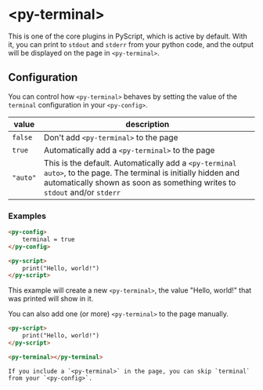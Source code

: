 # &lt;py-terminal&gt;

This is one of the core plugins in PyScript, which is active by default. With it, you can print to `stdout` and `stderr` from your python code, and the output will be displayed on the page in `<py-terminal>`.

## Configuration

You can control how `<py-terminal>` behaves by setting the value of the  `terminal` configuration in your `<py-config>`.

| value | description |
|-------|-------------|
| `false` | Don't add `<py-terminal>` to the page |
| `true` | Automatically add a `<py-terminal>` to the page |
| `"auto"` | This is the default. Automatically add a `<py-terminal auto>`, to the page. The terminal is initially hidden and automatically shown as soon as something writes to `stdout` and/or `stderr` |

### Examples

```html
<py-config>
    terminal = true
</py-config>

<py-script>
    print("Hello, world!")
</py-script>
```

This example will create a new `<py-terminal>`, the value "Hello, world!" that was printed will show in it.

You can also add one (or more) `<py-terminal>` to the page manually.

```html
<py-script>
    print("Hello, world!")
</py-script>

<py-terminal></py-terminal>
```

```{note}
If you include a `<py-terminal>` in the page, you can skip `terminal` from your `<py-config>`.
```
